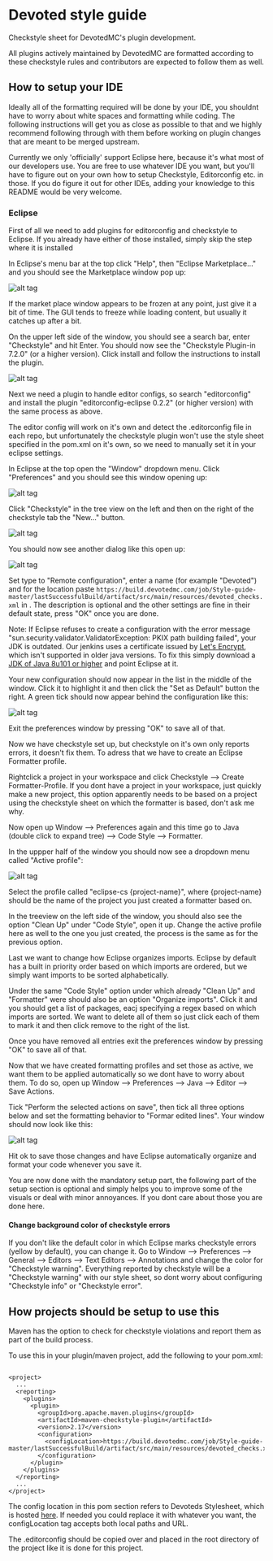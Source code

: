 # Devoted style guide

Checkstyle sheet for DevotedMC's plugin development.

All plugins actively maintained by DevotedMC are formatted according to these checkstyle rules and contributors are expected to follow them as well.

## How to setup your IDE

Ideally all of the formatting required will be done by your IDE, you shouldnt have to worry about white spaces and formatting while coding. The following instructions will get you as close as possible to that and we highly recommend following through with them before working on plugin changes that are meant to be merged upstream.

Currently we only 'officially' support Eclipse here, because it's what most of our developers use. You are free to use whatever IDE you want, but you'll have to figure out on your own how to setup Checkstyle, Editorconfig etc. in those. If you do figure it out for other IDEs, adding your knowledge to this README would be very welcome.


### Eclipse

First of all we need to add plugins for editorconfig and checkstyle to Eclipse. If you already have either of those installed, simply skip the step where it is installed

In Eclipse's menu bar at the top click "Help", then "Eclipse Marketplace..." and you should see the Marketplace window pop up:

![alt tag](http://i.imgur.com/uHfZVo7.png)

If the market place window appears to be frozen at any point, just give it a bit of time. The GUI tends to freeze while loading content, but usually it catches up after a bit.

On the upper left side of the window, you should see a search bar, enter "Checkstyle" and hit Enter. You should now see the "Checkstyle Plugin-in 7.2.0" (or a higher version). Click install and follow the instructions to install the plugin.

![alt tag](http://i.imgur.com/kC2KybY.png)


Next we need a plugin to handle editor configs, so search "editorconfig" and install the plugin "editorconfig-eclipse 0.2.2" (or higher version) with the same process as above.


The editor config will work on it's own and detect the .editorconfig file in each repo, but unfortunately the checkstyle plugin won't use the style sheet specified in the pom.xml on it's own, so we need to manually set it in your eclipse settings.


In Eclipse at the top open the "Window" dropdown menu. Click "Preferences" and you should see this window opening up:

![alt tag](http://i.imgur.com/dEDmsBc.png)

Click "Checkstyle" in the tree view on the left and then on the right of the checkstyle tab the "New..." button. 

![alt tag](http://i.imgur.com/rGfEyQh.png)

You should now see another dialog like this open up:

![alt tag](http://i.imgur.com/c0Naa5C.png)

Set type to "Remote configuration", enter a name (for example "Devoted") and for the location paste ``` https://build.devotedmc.com/job/Style-guide-master/lastSuccessfulBuild/artifact/src/main/resources/devoted_checks.xml ``` in . The description is optional and the other settings are fine in their default state, press "OK" once you are done.

Note: If Eclipse refuses to create a configuration with the error message "sun.security.validator.ValidatorException: PKIX path building failed", your JDK is outdated. Our jenkins uses a certificate issued by [Let's Encrypt](https://letsencrypt.org/), which isn't supported in older java versions. To fix this simply download a [JDK of Java 8u101 or higher](http://www.oracle.com/technetwork/java/javase/downloads/jdk8-downloads-2133151.html) and point Eclipse at it.

Your new configuration should now appear in the list in the middle of the window. Click it to highlight it and then click the "Set as Default" button the right. A green tick should now appear behind the configuration like this:


![alt tag](http://i.imgur.com/9HovwSZ.png)


Exit the preferences window by pressing "OK" to save all of that.


Now we have checkstyle set up, but checkstyle on it's own only reports errors, it doesn't fix them. To adress that we have to create an Eclipse Formatter profile.

Rightclick a project in your workspace and click Checkstyle --> Create Formatter-Profile. If you dont have a project in your workspace, just quickly make a new project, this option apparently needs to be based on a project using the checkstyle sheet on which the formatter is based, don't ask me why.

Now open up Window --> Preferences again and this time go to Java (double click to expand tree) --> Code Style --> Formatter.

In the uppper half of the window you should now see a dropdown menu called "Active profile":

![alt tag](http://i.imgur.com/EG1ASwK.png)

Select the profile called "eclipse-cs {project-name}", where {project-name} should be the name of the project you just created a formatter based on.

In the treeview on the left side of the window, you should also see the option "Clean Up" under "Code Style", open it up. Change the active profile here as well to the one you just created, the process is the same as for the previous option.

Last we want to change how Eclipse organizes imports. Eclipse by default has a built in priority order based on which imports are ordered, but we simply want imports to be sorted alphabetically.

Under the same "Code Style" option under which already "Clean Up" and "Formatter" were should also be an option "Organize imports". Click it and you should get a list of packages, eacj specifying a regex based on which imports are sorted. We want to delete all of them so just click each of them to mark it and then click remove to the right of the list. 

Once you have removed all entries exit the preferences window by pressing "OK" to save all of that.

Now that we have created formatting profiles and set those as active, we want them to be applied automatically so we dont have to worry about them. To do so, open up Window --> Preferences --> Java --> Editor --> Save Actions.

Tick "Perform the selected actions on save", then tick all three options below and set the formatting behavior to "Formar edited lines". Your window should now look like this:


![alt tag](http://i.imgur.com/BaZBOsn.png)

Hit ok to save those changes and have Eclipse automatically organize and format your code whenever you save it.


You are now done with the mandatory setup part, the following part of the setup section is optional and simply helps you to improve some of the visuals or deal with minor annoyances. If you dont care about those you are done here.



#### Change background color of checkstyle errors
If you don't like the default color in which Eclipse marks checkstyle errors (yellow by default), you can change it. Go to Window --> Preferences --> General --> Editors --> Text Editors --> Annotations and change the color for "Checkstyle warning". Everything reported by checkstyle will be a "Checkstyle warning" with our style sheet, so dont worry about configuring "Checkstyle info" or "Checkstyle error".





## How projects should be setup to use this
Maven has the option to check for checkstyle violations and report them as part of the build process.


To use this in your plugin/maven project, add the following to your pom.xml:

```

<project>
  ...
  <reporting>
    <plugins>
      <plugin>
        <groupId>org.apache.maven.plugins</groupId>
        <artifactId>maven-checkstyle-plugin</artifactId>
        <version>2.17</version>
        <configuration>
          <configLocation>https://build.devotedmc.com/job/Style-guide-master/lastSuccessfulBuild/artifact/src/main/resources/devoted_checks.xml</configLocation>
        </configuration>
      </plugin>
    </plugins>
  </reporting>
  ...
</project>

```


The config location in this pom section refers to Devoteds Stylesheet, which is hosted [here](https://build.devotedmc.com/job/Style-guide-master/lastSuccessfulBuild/artifact/src/main/resources/devoted_checks.xml). If needed you could replace it with whatever you want, the configLocation tag accepts both local paths and URL.


The .editorconfig should be copied over and placed in the root directory of the project like it is done for this project.
